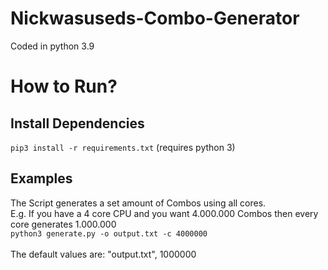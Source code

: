 # Nickwasuseds-Combo-Generator

Coded in python 3.9

# How to Run?
## Install Dependencies
``` pip3 install -r requirements.txt ```
(requires python 3)

## Examples
The Script generates a set amount of Combos using all cores.<br>
E.g. If you have a 4 core CPU and you want 4.000.000 Combos then every core generates 1.000.000<br>
```python3 generate.py -o output.txt -c 4000000``` <br>
<br>
The default values are: "output.txt", 1000000


